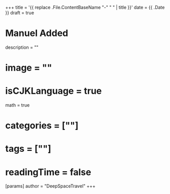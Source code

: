 +++
title = '{{ replace .File.ContentBaseName "-" " " | title }}'
date = {{ .Date }}
draft = true

# Manuel Added
description = ""
# image = ""
# isCJKLanguage = true
math = true
# categories = [""]
# tags = [""]
# readingTime = false
[params]
    author = "DeepSpaceTravel"
+++
